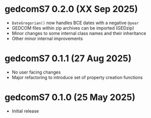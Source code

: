 # gedcomS7 0.2.0 (XX Sep 2025)

* `DateGregorian()` now handles BCE dates with a negative `@year`
* GEDCOM files within zip archives can be imported (GEDzip)
* Minor changes to some internal class names and their inheritance
* Other minor internal improvements

# gedcomS7 0.1.1 (27 Aug 2025)

* No user facing changes
* Major refactoring to introduce set of property creation functions

# gedcomS7 0.1.0 (25 May 2025)

* Initial release
